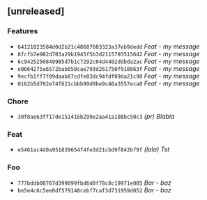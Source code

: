 ## [unreleased]

### Features

- `64121023584d0d2b21c48687603323a37eb9dedd` _Feat - my message_
- `8fcfb7e982d703a29b1945f5b3d2115793515642` _Feat - my message_
- `6c9425250849985d7b1c7292c04d4402ddbda2ac` _Feat - my message_
- `e0664275a6572bab050cae793d261750f918063f` _Feat - my message_
- `9ecfb1ff7f09daab87cdfe83dc94fdf09da21c90` _Feat - my message_
- `0162b5d702e74f621cbbb99d0be9c46a3557eca0` _Feat - my message_

### Chore

- `30f8ae63ff17de151416b299e2aa41a188bc50c3` *(pr)* _Blabla_

### Feat

- `e5461ac4d0a951839654f4fe3d21cbd9f843bf9f` *(lala)* _Tst_

### Foo

- `777bddb08767d399099fbd6d0f78c8c19971e005` _Bar - baz_
- `be5e4c6c5ee0df579148cebf7caf3d731959d052` _Bar - baz_

